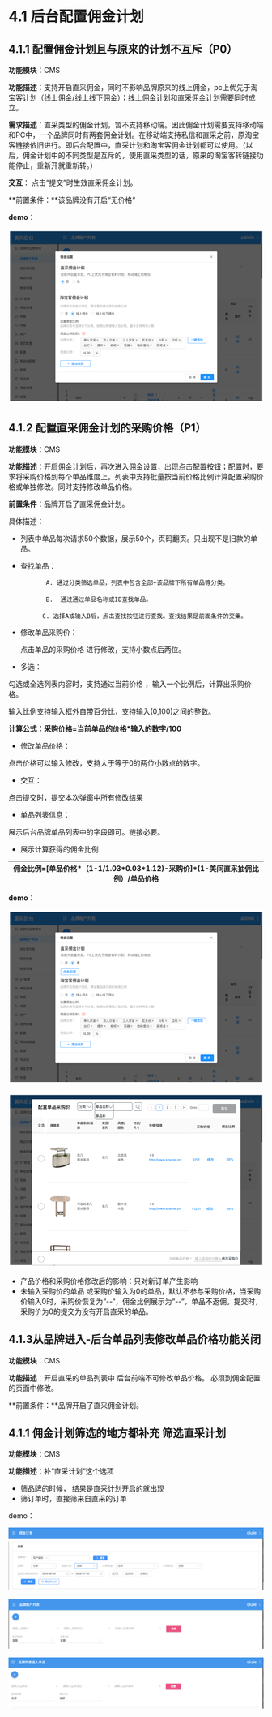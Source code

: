 # 4.1 后台配置佣金计划

## 4.1.1 配置佣金计划且与原来的计划不互斥（P0）

**功能模块**：CMS

**功能描述**：支持开启直采佣金，同时不影响品牌原来的线上佣金，pc上优先于淘宝客计划（线上佣金/线上线下佣金）；线上佣金计划和直采佣金计划需要同时成立。

**需求描述**：直采类型的佣金计划，暂不支持移动端。因此佣金计划需要支持移动端和PC中，一个品牌同时有两套佣金计划。在移动端支持私信和直采之前，原淘宝客链接依旧进行。即后台配置中，直采计划和淘宝客佣金计划都可以使用。（以后，佣金计划中的不同类型是互斥的，使用直采类型的话，原来的淘宝客转链接功能停止，重新开就重新转。）

**交互**： 点击“提交”时生效直采佣金计划。

**前置条件：**该品牌没有开启“无价格“

**demo**：

![](../.gitbook/assets/yong-jin-ji-hua-pei-zhi-1.png)



## 4.1.2 配置直采佣金计划的采购价格（P1）

**功能模块**：CMS

**功能描述**：开启佣金计划后，再次进入佣金设置，出现点击配置按钮；配置时，要求将采购价格到每个单品维度上。列表中支持批量按当前价格比例计算配置采购价格或单独修改。同时支持修改单品价格。

**前置条件**：品牌开启了直采佣金计划。

具体描述：

* 列表中单品每次请求50个数据，展示50个，页码翻页。只出现不是旧款的单品。
* 查找单品：

             A. 通过分类筛选单品，列表中包含全部+该品牌下所有单品等分类。

             B.  通过通过单品名称或ID查找单品。

            C. 选择A或输入B后，点击查找按钮进行查找。查找结果是前面条件的交集。

* 修改单品采购价：

    点击单品的采购价格 进行修改，支持小数点后两位。

* 多选： 

勾选或全选列表内容时，支持通过当前价格 ，输入一个比例后，计算出采购价格。

输入比例支持输入框外自带百分比，支持输入\(0,100\)之间的整数。

**计算公式：采购价格=当前单品的价格\*输入的数字/100**

* 修改单品价格：

点击价格可以输入修改，支持大于等于0的两位小数点的数字。

* 交互：

点击提交时，提交本次弹窗中所有修改结果

* 单品列表信息：

展示后台品牌单品列表中的字段即可。链接必要。

* 展示计算获得的佣金比例

| 佣金比例=\[单品价格\*（1-1/1.03\*0.03\*1.12\)-采购价\]\*\(1-美间直采抽佣比例）/单品价格 |
| --- |


**demo：**



![&#x3002;1.3](../.gitbook/assets/yong-jin-ji-hua-pei-zhi-2.png)

![&#x4FEE;&#x6539;&#x91C7;&#x8D2D;&#x4EF7;](../.gitbook/assets/yong-jin-ji-hua-pei-zhi-5%20%281%29.png)





* 产品价格和采购价格修改后的影响：只对新订单产生影响
* 未输入采购价的单品 或采购价输入为0的单品，默认不参与采购价格，当采购价输入0时，采购价恢复为“--“，佣金比例展示为“--“，单品不返佣。提交时，采购价为0的提交为没有开启直采的单品。

## 4.1.3从品牌进入-后台单品列表修改单品价格功能关闭

**功能模块**：CMS

**功能描述**：开启直采的单品列表中 后台前端不可修改单品价格。 必须到佣金配置的页面中修改。

**前置条件：**品牌开启了直采佣金计划。



## 4.1.1 佣金计划筛选的地方都补充 筛选直采计划

**功能模块**：CMS

**功能描述**：补“直采计划“这个选项

* 筛品牌的时候， 结果是直采计划开启的就出现
* 筛订单时，直接筛来自直采的订单

demo：

![](../.gitbook/assets/ping-mu-kuai-zhao-20180705-xia-wu-5.49.44.png)

![](../.gitbook/assets/ping-mu-kuai-zhao-20180705-xia-wu-5.50.06.png)

![](../.gitbook/assets/ping-mu-kuai-zhao-20180705-xia-wu-5.50.22.png)

